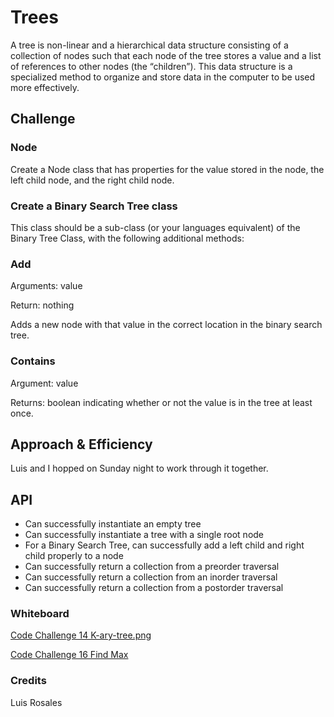 # Trees

A tree is non-linear and a hierarchical data structure consisting of a collection of nodes such that each node of the tree stores a value and a list of references to other nodes (the “children”). This data structure is a specialized method to organize and store data in the computer to be used more effectively.

## Challenge

### Node

Create a Node class that has properties for the value stored in the node, the left child node, and the right child node.

### Create a Binary Search Tree class

This class should be a sub-class (or your languages equivalent) of the Binary Tree Class, with the following additional methods:

### Add

Arguments: value

Return: nothing

Adds a new node with that value in the correct location in the binary search tree.

### Contains

Argument: value

Returns: boolean indicating whether or not the value is in the tree at least once.

## Approach & Efficiency

Luis and I hopped on Sunday night to work through it together.

## API

- Can successfully instantiate an empty tree
- Can successfully instantiate a tree with a single root node
- For a Binary Search Tree, can successfully add a left child and right child properly to a node
- Can successfully return a collection from a preorder traversal
- Can successfully return a collection from an inorder traversal
- Can successfully return a collection from a postorder traversal

### Whiteboard

[Code Challenge 14 K-ary-tree.png](../assets/Code%20Challenge%2014%20K-ary-tree.png)

[Code Challenge 16 Find Max](../assets/Code%20Challenge%2016_%20Binary%20Tree%20Max%20Value.png)

### Credits

Luis Rosales
